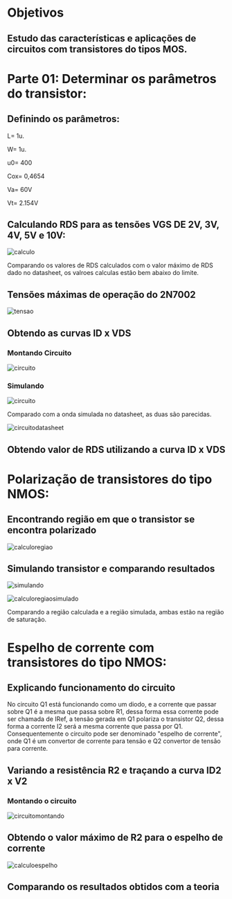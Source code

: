 # Objetivos

## Estudo das características e aplicações de circuitos com transistores do tipos MOS.

# Parte 01: Determinar os parâmetros do transistor:

## Definindo os parâmetros:

L= 1u.

W= 1u.

u0= 400

Cox= 0,4654

Va= 60V

Vt= 2.154V


## Calculando RDS para as tensões VGS DE 2V, 3V, 4V, 5V e 10V:

![calculo](https://i.imgur.com/vt5GGou.jpg)

Comparando os valores de RDS calculados com o valor máximo de RDS dado no datasheet, os valroes calculas estão bem abaixo do limite.

## Tensões máximas de operação do 2N7002

![tensao](https://i.imgur.com/HR2MWpp.png)

## Obtendo as curvas ID x VDS

### Montando Circuito

![circuito](https://i.imgur.com/qQ6qjtP.jpg)

### Simulando

![circuito](https://i.imgur.com/TPso6ml.jpg)

Comparado com a onda simulada no datasheet, as duas são parecidas.

![circuitodatasheet](https://i.imgur.com/uolHCb2.jpg)

## Obtendo valor de RDS utilizando a curva ID x VDS

# Polarização de transistores do tipo NMOS:

## Encontrando região em que o transistor se encontra polarizado

![calculoregiao](https://i.imgur.com/k3aRBmi.jpg)

## Simulando transistor e comparando resultados

![simulando](https://i.imgur.com/wozrXnX.jpg)

![calculoregiaosimulado](https://i.imgur.com/lKgdkxU.jpg)

Comparando a região calculada e a região simulada, ambas estão na região de saturação.

# Espelho de corrente com transistores do tipo NMOS:

## Explicando funcionamento do circuito

No circuito Q1 está funcionando como um diodo, e a corrente que passar sobre Q1 é a mesma que passa sobre R1, dessa forma essa corrente pode ser chamada de IRef, a tensão gerada em Q1 polariza o transistor Q2, dessa forma a corrente I2 será a mesma corrente que passa por Q1. Consequentemente o circuito pode ser denominado "espelho de corrente", onde Q1 é um convertor de corrente para tensão e Q2 convertor de tensão para corrente.

## Variando a resistência R2 e traçando a curva ID2 x V2

### Montando o circuito

![circuitomontando](https://i.imgur.com/CUhS8Ij.jpg)


## Obtendo o valor máximo de R2 para o espelho de corrente

![calculoespelho](https://i.imgur.com/9XPL1z9.jpg)

## Comparando os resultados obtidos com a teoria










